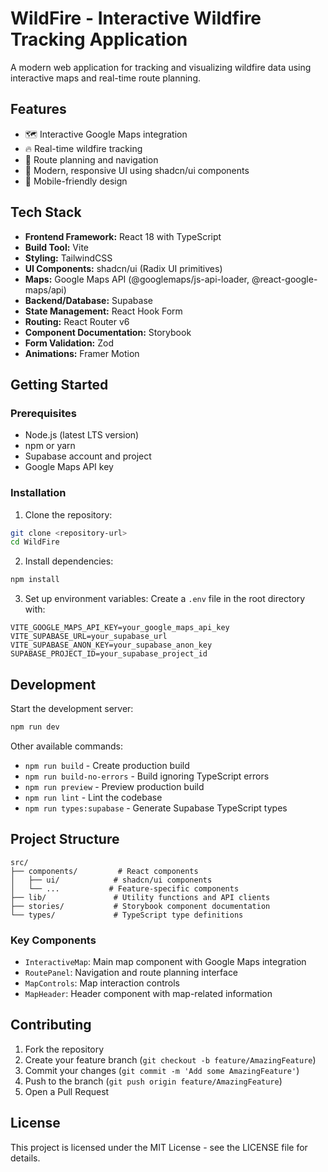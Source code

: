 # WildFire - Interactive Wildfire Tracking Application

A modern web application for tracking and visualizing wildfire data using interactive maps and real-time route planning.

## Features

- 🗺️ Interactive Google Maps integration
- 🔥 Real-time wildfire tracking
- 📍 Route planning and navigation
- 🎨 Modern, responsive UI using shadcn/ui components
- 📱 Mobile-friendly design

## Tech Stack

- **Frontend Framework:** React 18 with TypeScript
- **Build Tool:** Vite
- **Styling:** TailwindCSS
- **UI Components:** shadcn/ui (Radix UI primitives)
- **Maps:** Google Maps API (@googlemaps/js-api-loader, @react-google-maps/api)
- **Backend/Database:** Supabase
- **State Management:** React Hook Form
- **Routing:** React Router v6
- **Component Documentation:** Storybook
- **Form Validation:** Zod
- **Animations:** Framer Motion

## Getting Started

### Prerequisites

- Node.js (latest LTS version)
- npm or yarn
- Supabase account and project
- Google Maps API key

### Installation

1. Clone the repository:
```bash
git clone <repository-url>
cd WildFire
```

2. Install dependencies:
```bash
npm install
```

3. Set up environment variables:
Create a `.env` file in the root directory with:
```env
VITE_GOOGLE_MAPS_API_KEY=your_google_maps_api_key
VITE_SUPABASE_URL=your_supabase_url
VITE_SUPABASE_ANON_KEY=your_supabase_anon_key
SUPABASE_PROJECT_ID=your_supabase_project_id
```

## Development

Start the development server:
```bash
npm run dev
```

Other available commands:
- `npm run build` - Create production build
- `npm run build-no-errors` - Build ignoring TypeScript errors
- `npm run preview` - Preview production build
- `npm run lint` - Lint the codebase
- `npm run types:supabase` - Generate Supabase TypeScript types

## Project Structure

```
src/
├── components/         # React components
│   ├── ui/            # shadcn/ui components
│   └── ...           # Feature-specific components
├── lib/               # Utility functions and API clients
├── stories/           # Storybook component documentation
└── types/             # TypeScript type definitions
```

### Key Components

- `InteractiveMap`: Main map component with Google Maps integration
- `RoutePanel`: Navigation and route planning interface
- `MapControls`: Map interaction controls
- `MapHeader`: Header component with map-related information

## Contributing

1. Fork the repository
2. Create your feature branch (`git checkout -b feature/AmazingFeature`)
3. Commit your changes (`git commit -m 'Add some AmazingFeature'`)
4. Push to the branch (`git push origin feature/AmazingFeature`)
5. Open a Pull Request

## License

This project is licensed under the MIT License - see the LICENSE file for details.
